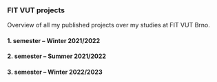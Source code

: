 ### FIT VUT projects
Overview of all my published projects over my studies at FIT VUT Brno.

#### 1. semester – Winter 2021/2022

#### 2. semester – Summer 2021/2022

#### 3. semester – Winter 2022/2023

